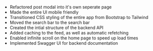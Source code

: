 - Refactored post modal into it's own seperate page
- Made the entire UI mobile friendly
- Transitioned CSS styling of the entire app from Bootstrap to Tailwind
- Moved the search bar to the search bar
- Created the intial structure of the backend API
- Added caching to the feed, as well as automatic refetching
- Enabled infinite scroll on the home page to speed up load times
- Implemented Swagger UI for backend documentation
